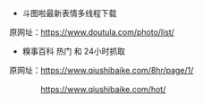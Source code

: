- 斗图啦最新表情多线程下载

原网址：https://www.doutula.com/photo/list/

- 糗事百科 热门 和 24小时抓取

原网址：https://www.qiushibaike.com/8hr/page/1/

　　　　https://www.qiushibaike.com/hot/

